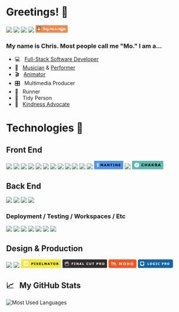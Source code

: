 # Greetings! 👋 

[<img src="https://img.shields.io/badge/LinkedIn-0077B5?style=for-the-badge&logo=linkedin&logoColor=white" height="20px" />](https://www.linkedin.com/in/chrismochinski/)
[<img src="https://img.shields.io/badge/Instagram-E4405F?style=for-the-badge&logo=instagram&logoColor=white" height="20px" />](https://www.instagram.com/chrismochinski/)
[<img src="https://img.shields.io/badge/YouTube-FF0000?style=for-the-badge&logo=youtube&logoColor=white" height="20px" />](https://www.youtube.com/channel/UCBHoYbMWVGz_hlysLXMwVJw)
[<img src="https://img.shields.io/badge/Twitter-1DA1F2?style=for-the-badge&logo=twitter&logoColor=white" height="20px" />](https://twitter.com/holymosesmusic)
<a href="https://www.buymeacoffee.com/chrismochinski"><img src="https://raw.githubusercontent.com/chrismochinski/github-badges/main/buy-me-a-coffee-badge.png" height="20px" /></a>

### My name is Chris. Most people call me "Mo." I am a...


- 💻 &nbsp; <a href="https://chrismochinski.github.io/">Full-Stack Software Developer</a>
- 🎸 &nbsp; <a href="https://www.raddaradda.com/">Musician</a> &amp; <a href="https://www.junkfm.com/">Performer</a>
- 🎬 &nbsp; <a href="https://youtu.be/vnktXHBvE8s">Animator</a>
- 🎛️ &nbsp; Multimedia Producer
- 🏃 &nbsp; Runner
- 🧹 &nbsp; Tidy Person 
- 🙌 &nbsp; <a href="https://characterstrong.com/" target="_blank">Kindness Advocate</a>

# Technologies 🚀

## Front End 

<p float="left">
<img src="https://img.shields.io/badge/React-20232A?style=for-the-badge&logo=react&logoColor=61DAFB" height="23px" />
<img src="https://img.shields.io/badge/JavaScript-323330?style=for-the-badge&logo=javascript&logoColor=F7DF1E" height="23px" />
<img src="https://img.shields.io/badge/TypeScript-007ACC?style=for-the-badge&logo=typescript&logoColor=white" height="23px" />

<img src="https://img.shields.io/badge/Redux-593D88?style=for-the-badge&logo=redux&logoColor=white" height="23px" />
  <img src="https://img.shields.io/badge/React_Router-CA4245?style=for-the-badge&logo=react-router&logoColor=white" height="23px" />
<img src="https://img.shields.io/badge/jQuery-0769AD?style=for-the-badge&logo=jquery&logoColor=white" height="23px" />
<img src="https://img.shields.io/badge/HTML5-E34F26?style=for-the-badge&logo=html5&logoColor=white" height="23px" />
<img src="https://img.shields.io/badge/CSS3-1572B6?style=for-the-badge&logo=css3&logoColor=white" height="23px" />
<img src="https://img.shields.io/badge/SASS-hotpink.svg?style=for-the-badge&logo=SASS&logoColor=white" height="23px" />
 <img src="https://img.shields.io/badge/Markdown-000000?style=for-the-badge&logo=markdown&logoColor=white" height="23px" />
<img src="https://img.shields.io/badge/Material--UI-0081CB?style=for-the-badge&logo=material-ui&logoColor=white" height="23px" />
  <img src="https://img.shields.io/badge/Tailwind_CSS-38B2AC?style=for-the-badge&logo=tailwind-css&logoColor=white" height="23px" />
   <img src="https://raw.githubusercontent.com/chrismochinski/github-badges/33cdbb32b3e4c0199d53aa715461d169c71fd233/mantine-github-shield.svg" height="23px" />
    <img src="https://img.shields.io/badge/styled--components-DB7093?style=for-the-badge&logo=styled-components&logoColor=white" height="23px" />
   <img src="https://raw.githubusercontent.com/chrismochinski/github-badges/0bdaa0e6c57f263a375898ee7532801519380fac/chakra-github-badge.svg" height="23px" />
  </p>


## Back End 
<p float="left">
<img src="https://img.shields.io/badge/PHP-777BB4?style=for-the-badge&logo=php&logoColor=white" height="23px" />
<img src="https://img.shields.io/badge/Node.js-43853D?style=for-the-badge&logo=node.js&logoColor=white" height="23px" />
<img src="https://img.shields.io/badge/Express.js-404D59?style=for-the-badge" height="23px" />
<img src="https://img.shields.io/badge/PostgreSQL-316192?style=for-the-badge&logo=postgresql&logoColor=white" height="23px" />
  </p>
  
  

  
### Deployment / Testing / Workspaces / Etc
<p float="left">
<img src="https://img.shields.io/badge/Testing%20Library-E33332.svg?style=for-the-badge&logo=Testing-Library&logoColor=white" height="23px" />
  <img src="https://img.shields.io/badge/Heroku-430098?style=for-the-badge&logo=heroku&logoColor=white" height="23px" />
  <img src="https://img.shields.io/badge/Amazon_AWS-232F3E?style=for-the-badge&logo=amazon-aws&logoColor=white" height="23px" />
<img src="https://img.shields.io/badge/Netlify-00C7B7.svg?style=for-the-badge&logo=Netlify&logoColor=white" height="23px" />
<img src="https://img.shields.io/badge/Vite-646CFF.svg?style=for-the-badge&logo=Vite&logoColor=white" height="23px" />
<img src="https://img.shields.io/badge/ESLint-4B32C3.svg?style=for-the-badge&logo=ESLint&logoColor=white" height="23px" />
  <img src="https://img.shields.io/badge/prettier-1A2C34?style=for-the-badge&logo=prettier&logoColor=F7BA3E" height="23px" />
   
</p>



  
  
## Design & Production 
<p float="left">
<img src="https://img.shields.io/badge/Figma-F24E1E?style=for-the-badge&logo=figma&logoColor=white" height="23px" />
<img src="https://aleen42.github.io/badges/src/photoshop.svg" height="23px" />
<img src="https://raw.githubusercontent.com/chrismochinski/github-badges/ef6af1262a70356a004b77760af7df4f1e2adf3b/pixelmator-github-shield.svg" height="23px" />
<img src="https://raw.githubusercontent.com/chrismochinski/github-badges/ef6af1262a70356a004b77760af7df4f1e2adf3b/fcp-github-shield.svg" height="23px" />
<img src="https://raw.githubusercontent.com/chrismochinski/github-badges/ef6af1262a70356a004b77760af7df4f1e2adf3b/moho-github-shield.svg" height="23px" />
<img src="https://raw.githubusercontent.com/chrismochinski/github-badges/6ef73d4ffcc4e2bf20e4991401682a054be5d527/lopic-pro-github-badge.svg" height="23px" />

  </p>


## 📈 &nbsp; My GitHub Stats
![Most Used Languages](https://github-readme-stats.vercel.app/api/top-langs/?username=chrismochinski&theme=blue-green&custom_title=Making%20neat%20stuff%20with...)
<br />

